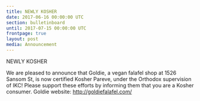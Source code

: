 ```yaml
---
title: NEWLY KOSHER
date: 2017-06-16 00:00:00 UTC
section: bulletinboard
until: 2017-07-15 00:00:00 UTC
frontpage: true
layout: post
media: Announcement
---
```


NEWLY KOSHER

We are pleased to announce that  Goldie, a vegan falafel shop at 1526 Sansom St, is now certified Kosher Pareve, under the Orthodox supervision of IKC! Please support these efforts by informing them that you are a Kosher consumer. Goldie website: http://goldiefalafel.com/


